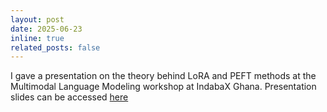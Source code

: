 ```yaml
---
layout: post
date: 2025-06-23
inline: true
related_posts: false
---
```


I gave a presentation on the theory behind LoRA and PEFT methods at the Multimodal Language Modeling workshop at IndabaX Ghana. Presentation slides can be accessed [here](https://www.canva.com/design/DAGpRVgA5dg/c5nL24OfhhJq_k3zh9DDTQ/edit?utm_content=DAGpRVgA5dg&utm_campaign=designshare&utm_medium=link2&utm_source=sharebutton)